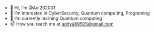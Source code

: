 - 👋 Hi, I’m @Adi202001
- 👀 I’m interested in CyberSecurity, Quantum computing, Programing
- 🌱 I’m currently learning Quantum computing
- 📫 How you reach me at aditya89505@gmail.com

<!---
Adi202001/Adi202001 is a ✨ special ✨ repository because its `README.md` (this file) appears on your GitHub profile.
You can click the Preview link to take a look at your changes.
--->
